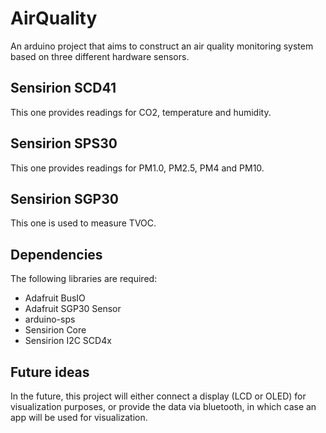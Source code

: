 # AirQuality

An arduino project that aims to construct an air quality monitoring system based on three different hardware sensors.

## Sensirion SCD41

This one provides readings for CO2, temperature and humidity.

## Sensirion SPS30

This one provides readings for PM1.0, PM2.5, PM4 and PM10.

## Sensirion SGP30

This one is used to measure TVOC.

## Dependencies

The following libraries are required:
- Adafruit BusIO
- Adafruit SGP30 Sensor
- arduino-sps
- Sensirion Core
- Sensirion I2C SCD4x

## Future ideas

In the future, this project will either connect a display (LCD or OLED) for visualization purposes, or provide the data via bluetooth, in which case an app will be used for visualization.

